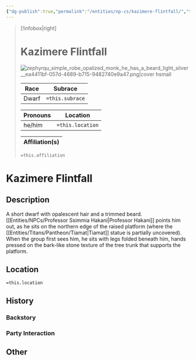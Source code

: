 ```yaml
---
{"dg-publish":true,"permalink":"/entities/np-cs/kazimere-flintfall/","tags":["Creature","NPC","DigTeam"]}
---
```



> [!infobox|right]
> # Kazimere Flintfall
> ![zephyrqu_simple_robe_opalized_monk_he_has_a_beard_light_silver__ea4411bf-057d-4689-b715-9482740e9a47.png|cover hsmall](/img/user/Images/Creatures/zephyrqu_simple_robe_opalized_monk_he_has_a_beard_light_silver__ea4411bf-057d-4689-b715-9482740e9a47.png)
> 
> Race | Subrace |
> ---|---|
> Dwarf | `=this.subrace` |
> 
> 
> Pronouns|Location| 
> ---|---|
> he/him|`=this.location`|
> 
> Affiliation(s)|
> ---|
> `=this.affiliation`






# Kazimere Flintfall

## Description
A short dwarf with opalescent hair and a trimmed beard. [[Entities/NPCs/Professor Ssimmia Hakani\|Professor Hakani]] points him out, as he sits on the northern edge of the raised platform (where the [[Entities/Titans/Pantheon/Tiamat\|Tiamat]] statue is partially uncovered). When the group first sees him, he sits with legs folded beneath him, hands pressed on the bark-like stone texture of the tree trunk that supports the platform.
## Location
`=this.location`
## History

### Backstory

### Party Interaction

## Other

